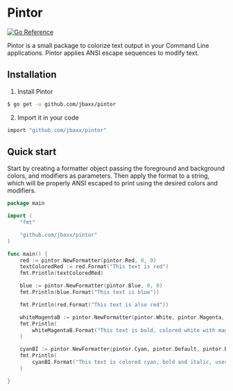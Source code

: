 # Pintor
[![Go Reference](https://pkg.go.dev/badge/github.com/jbaxx/pintor.svg)](https://pkg.go.dev/github.com/jbaxx/pintor)

Pintor is a small package to colorize text output in your Command Line applications.
Pintor applies ANSI escape sequences to modify text.

## Installation

1. Install Pintor

```sh
$ go get -u github.com/jbaxx/pintor
```

2. Import it in your code

```sh
import "github.com/jbaxx/pintor"
```

## Quick start
Start by creating a formatter object passing the foreground and background colors, and modifiers as parameters.
Then apply the format to a string, which will be properly ANSI escaped to print using the desired colors and modifiers.

```go
package main

import (
	"fmt"

	"github.com/jbaxx/pintor"
)

func main() {
	red := pintor.NewFormatter(pintor.Red, 0, 0)
	textColoredRed := red.Format("This text is red")
	fmt.Println(textColoredRed)

	blue := pintor.NewFormatter(pintor.Blue, 0, 0)
	fmt.Println(blue.Format("This text is blue"))

	fmt.Println(red.Format("This text is also red"))

	whiteMagentaB := pintor.NewFormatter(pintor.White, pintor.Magenta, pintor.Bold)
	fmt.Println(
		whiteMagentaB.Format("This text is bold, colored white with magenta foreground"),
	)

	cyanBI := pintor.NewFormatter(pintor.Cyan, pintor.Default, pintor.Bold|pintor.Italic)
	fmt.Println(
		cyanBI.Format("This text is colored cyan, bold and italic, uses default background"),
	)

}
```
